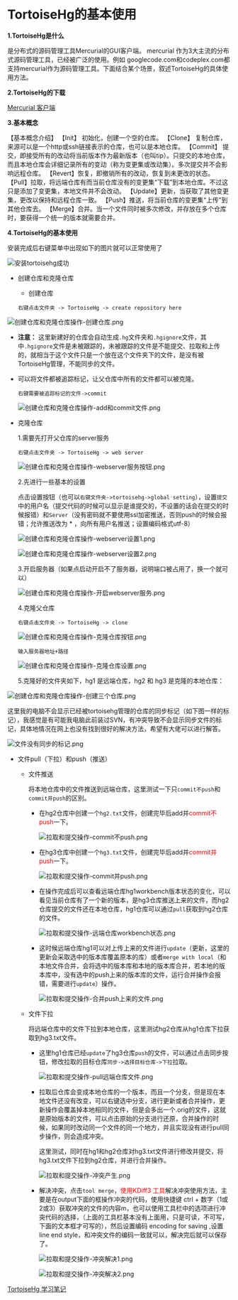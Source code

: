 # TortoiseHg的基本使用

 **1.TortoiseHg是什么**

是分布式的源码管理工具Mercurial的GUI客户端。 mercurial 作为3大主流的分布式源码管理工具，已经被广泛的使用。例如 googlecode.com和codeplex.com都支持mercurial作为源码管理工具。下面结合某个场景，叙述TortoiseHg的具体使用方法。

**2.TortoiseHg的下载**

[Mercurial 客户端](https://www.cr173.com/soft/48257.html)

**3.基本概念**

【基本概念介绍】
【Init】 初始化，创建一个空的仓库。
【Clone】 复制仓库，来源可以是一个http或ssh链接表示的仓库，也可以是本地仓库。
【Commit】 提交，即接受所有的改动将当前版本作为最新版本（也叫tip）。只提交的本地仓库，而且本地仓库会详细记录所有的变动（称为变更集或改动集）。多次提交并不会影响远程仓库。
【Revert】恢复，即撤销所有的改动，恢复到未更改的状态。
【Pull】拉取，将远端仓库有而当前仓库没有的变更集“下载”到本地仓库。不过这只是添加了变更集，本地文件并不会改动。
【Update】更新，当获取了其他变更集，更改以保持和远程仓库一致。
【Push】推送，将当前仓库的变更集“上传”到其他仓库去。
【Merge】合并。当一个文件同时被多次修改，并存放在多个仓库时，要获得一个统一的版本就需要合并。

**4.TortoiseHg的基本使用**

安装完成后右键菜单中出现如下的图片就可以正常使用了

![安装tortoisehg成功](https://allenwan14353.github.io/MyPostImages/TortoiseHg/安装tortoisehg成功.png)

* 创建仓库和克隆仓库

  * 创建仓库

  ​	   `右键点击文件夹 -> TortoiseHg -> create repository here`

![创建仓库和克隆仓库操作-创建仓库.png](https://allenwan14353.github.io/MyPostImages/TortoiseHg/创建仓库和克隆仓库操作-创建仓库.png)

  * **注意：** 这里新建好的仓库会自动生成`.hg`文件夹和`.hgignore`文件，其中`.hgignore`文件是未被跟踪的，未被跟踪的文件是不能提交、拉取和上传的，就相当于这个文件只是一个放在这个文件夹下的文件，是没有被TortoiseHg管理，不能同步的文件。
  
  * 可以将文件都被追踪标记，让父仓库中所有的文件都可以被克隆。
  
    `右键需要被追踪标记的文件->commit `
  
    ![创建仓库和克隆仓库操作-add和commit文件.png](https://allenwan14353.github.io/MyPostImages/TortoiseHg/创建仓库和克隆仓库操作-add和commit文件.png)
  
  * 克隆仓库
  
    1.需要先打开父仓库的server服务
  
    `右键点击文件夹 -> TortoiseHg -> web server`
  
    ![创建仓库和克隆仓库操作-webserver服务按钮.png](https://allenwan14353.github.io/MyPostImages/TortoiseHg/创建仓库和克隆仓库操作-webserver服务按钮.png)
  
     2.先进行一些基本的设置
  
    点击设置按钮（也可以`右键文件夹->tortoisehg->global setting`），设置`提交`中的用户名（提交代码的时候可以显示是谁提交的，不设置的话会在提交的时候报错）和`Server`（没有密码就不要使用ssl加密推送，否则push的时候会报错；允许推送改为 * ，向所有用户名推送；设置编码格式utf-8）
  
    ![创建仓库和克隆仓库操作-webserver设置1.png](https://allenwan14353.github.io/MyPostImages/TortoiseHg/创建仓库和克隆仓库操作-webserver设置1.png)
  
    ![创建仓库和克隆仓库操作-webserver设置2.png](https://allenwan14353.github.io/MyPostImages/TortoiseHg/创建仓库和克隆仓库操作-webserver设置2.png)
  
    3.开启服务器（如果点启动开启不了服务器，说明端口被占用了，换一个就可以）
  
    ![创建仓库和克隆仓库操作-开启webserver服务.png](https://allenwan14353.github.io/MyPostImages/TortoiseHg/创建仓库和克隆仓库操作-开启webserver服务.png)
  
    4.克隆父仓库
  
    `右键点击文件夹 -> TortoiseHg -> clone`
  
    ![创建仓库和克隆仓库操作-克隆仓库按钮.png](https://AllenWan14353.github.io/MyPostImages/TortoiseHg/创建仓库和克隆仓库操作-克隆仓库按钮.png)
  
    `输入服务器地址+路径`
  
    ![创建仓库和克隆仓库操作-克隆仓库设置.png](https://AllenWan14353.github.io/MyPostImages/TortoiseHg/创建仓库和克隆仓库操作-克隆仓库设置.png)
  
    5.克隆好的文件夹如下，hg1 是远端仓库，hg2 和 hg3 是克隆的本地仓库：

  ![创建仓库和克隆仓库操作-创建三个仓库.png](https://AllenWan14353.github.io/MyPostImages/TortoiseHg/创建仓库和克隆仓库操作-创建三个仓库.png)

  这里我的电脑不会显示已经被tortoisehg管理的仓库的同步标记（如下图一样的标记），我感觉是有可能我电脑此前装过SVN，有冲突导致不会显示同步文件的标记，具体地情况在网上也没有找到很好的解决方法，希望有大佬可以进行解答。

  ![文件没有同步的标记.png](https://AllenWan14353.github.io/MyPostImages/TortoiseHg/文件没有同步的标记.png)

* 文件pull（下拉）和push（推送）

  * 文件推送

    将本地仓库中的文件推送到远端仓库，这里测试一下只`commit不push`和`commit并push`的区别。

    * 在hg2仓库中创建一个`hg2.txt`文件，创建完毕后add并<font color="red">commit不push</font>一下。

      ![拉取和提交操作-commit不push.png](https://AllenWan14353.github.io/MyPostImages/TortoiseHg/拉取和提交操作-commit不push.png)

    * 在hg3仓库中创建一个`hg3.txt`文件，创建完毕后add并<font color="red">commit并push</font>一下。

      ![拉取和提交操作-commit并push.png](https://AllenWan14353.github.io/MyPostImages/TortoiseHg/拉取和提交操作-commit并push.png)

    * 在操作完成后可以查看远端仓库hg1workbench版本状态的变化，可以看见当前仓库有了一个新的版本，是hg3仓库推送上来的文件，而hg2仓库提交的文件还在本地仓库，hg1仓库可以通过`pull`获取到hg2仓库的文件。

      ![拉取和提交操作-远端仓库workbench状态.png](https://AllenWan14353.github.io/MyPostImages/TortoiseHg/拉取和提交操作-远端仓库workbench状态.png)

    * 这时候远端仓库hg1可以对上传上来的文件进行`update`（更新，这里的更新会采取选中的版本库覆盖原本的库）或者`merge with local`（和本地文件合并，会将选中的版本库和本地的版本库合并，若本地的版本库中，没有选中的push上来的版本库的文件，运行合并操作会报错，需要进行`update`）操作。

      ![拉取和提交操作-合并push上来的文件.png](https://AllenWan14353.github.io/MyPostImages/TortoiseHg/拉取和提交操作-合并push上来的文件.png)

  * 文件下拉

    将远端仓库中的文件下拉到本地仓库，这里测试hg2仓库从hg1仓库下拉获取到hg3.txt文件。

    * 这里hg1仓库已经`update`了hg3仓库`push`的文件，可以通过点击同步按钮，修改拉取的目标仓库`同步->选择目标仓库->下拉`拉取。

      ![拉取和提交操作-pull远端仓库文件.png](https://AllenWan14353.github.io/MyPostImages/TortoiseHg/拉取和提交操作-pull远端仓库文件.png)

    * 拉取后仓库会变成本地仓库的一个版本，而且一个分支，但是现在本地文件还没有改变，可以右键选中分支，进行更新或者合并操作，更新操作会覆盖掉本地相同的文件，但是会多出一个.orig的文件，这就是原始版本的文件，可以点击原始的分支进行还原，合并操作的时候，如果同时改动同一个文件的同一个地方，并且实现没有进行pull同步操作，则会造成冲突。

      这里测试，同时在hg1和hg2仓库对hg3.txt文件进行修改并提交，将hg3.txt文件下拉到hg2仓库，并进行合并操作。

      ![拉取和提交操作-冲突产生.png](https://AllenWan14353.github.io/MyPostImages/TortoiseHg/拉取和提交操作-冲突产生.png)

    * 解决冲突，点击`tool merge`，<font color="red">使用KDiff3 工具</font>解决冲突使用方法，主要是在output下面的框操作冲突的代码，使用快捷键 ctrl + 数字（1或2或3）获取冲突的文件的内容m，也可以使用工具栏中的选项进行冲突代码的选择，（上面的工具栏基本没有上面用，只是可读，不可写，下面的文本框才可写的），然后设置编码 encoding for saving ,设置line end style，和冲突文件的编码一致就可以，解决完后就可以保存了。
    
      ![拉取和提交操作-冲突解决1.png](https://AllenWan14353.github.io/MyPostImages/TortoiseHg/拉取和提交操作-冲突解决1.png)
    
      ![拉取和提交操作-冲突解决2.png](https://AllenWan14353.github.io/MyPostImages/TortoiseHg/拉取和提交操作-冲突解决2.png)

[TortoiseHg 学习笔记](https://blog.csdn.net/xukai871105/article/details/25649331)
